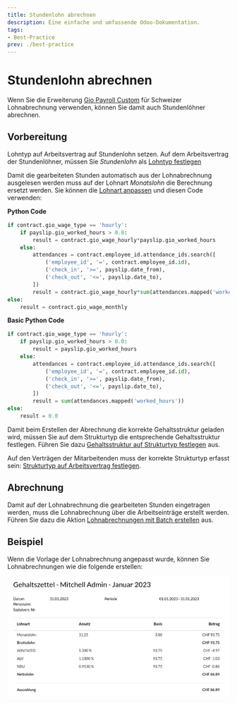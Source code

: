 ```yaml
---
title: Stundenlohn abrechnen
description: Eine einfache und umfassende Odoo-Dokumentation.
tags:
- Best-Practice
prev: ./best-practice
---
```


# Stundenlohn abrechnen

Wenn Sie die Erweiterung [Gio Payroll Custom](Gio%20Payroll%20Custom.md) für Schweizer Lohnabrechnung verwenden, können Sie damit auch Stundenlöhner abrechnen.

## Vorbereitung

Lohntyp auf Arbeitsvertrag auf Stundenlohn setzen.
Auf dem Arbeitsvertrag der Stundenlöhner, müssen Sie *Stundenlohn* als [Lohntyp festlegen](Gio%20Payroll%20Custom.md#Lohntyp%20festlegen)

Damit die gearbeiteten Stunden automatisch aus der Lohnabrechnung ausgelesen werden muss auf der Lohnart *Monatslohn* die Berechnung ersetzt werden. Sie können die [Lohnart anpassen](HR%20Payroll.md#Lohnart%20anpassen) und diesen Code verwenden:

**Python Code**

```python
if contract.gio_wage_type == 'hourly':
	if payslip.gio_worked_hours > 0.0:
		result = contract.gio_wage_hourly*payslip.gio_worked_hours
	else:
		attendances = contract.employee_id.attendance_ids.search([
			('employee_id', '=', contract.employee_id.id),
			('check_in', '>=', payslip.date_from),
			('check_out', '<=', payslip.date_to),
		])
		result = contract.gio_wage_hourly*sum(attendances.mapped('worked_hours'))
else:
    result = contract.gio_wage_monthly
```

**Basic Python Code**

```python
if contract.gio_wage_type == 'hourly':
	if payslip.gio_worked_hours > 0.0:
		result = payslip.gio_worked_hours
	else:
		attendances = contract.employee_id.attendance_ids.search([
			('employee_id', '=', contract.employee_id.id),
			('check_in', '>=', payslip.date_from),
			('check_out', '<=', payslip.date_to),
		])
		result = sum(attendances.mapped('worked_hours'))
else:
    result = 0.0
```

Damit beim Erstellen der Abrechnung die korrekte Gehaltsstruktur geladen wird, müssen Sie auf dem Strukturtyp die entsprechende Gehaltsstruktur festlegen. Führen Sie dazu [Gehaltsstruktur auf Strukturtyp festlegen](Gio%20Payroll%20Custom.md#Gehaltsstruktur%20auf%20Strukturtyp%20festlegen) aus.

Auf den Verträgen der Mitarbeitenden muss der korrekte Strukturtyp erfasst sein: [Strukturtyp auf Arbeitsvertrag festlegen](Gio%20Payroll%20Custom.md#Strukturtyp%20auf%20Arbeitsvertrag%20festlegen).

## Abrechnung

Damit auf der Lohnabrechnung die gearbeiteten Stunden eingetragen werden, muss die Lohnabrechnung über die Arbeitseinträge erstellt werden. Führen Sie dazu die Aktion [Lohnabrechnungen mit Batch erstellen](HR%20Payroll.md#Lohnabrechnungen%20mit%20Batch%20erstellen) aus.

## Beispiel

Wenn die Vorlage der Lohnabrechnung angepasst wurde, können Sie Lohnabrechnungen wie die folgende erstellen:

![](attachments/Best%20Practice%20Stundenlohn%20abrechnen%20Beispiel.png)